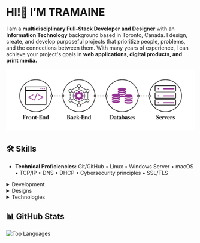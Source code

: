 # HI!👋 I’M TRAMAINE 

I am a **multidisciplinary Full-Stack Developer and Designer** with an **Information Technology** background based in Toronto, Canada. I design, create, and develop purposeful projects that prioritize people, problems, and the connections between them. With many years of experience, I can achieve your project's goals in **web applications, digital products, and print media.**

![My Profile Picture](https://github.com/tramainegarner/tramainegarner/blob/main/TramaineGarner_FullStackDeveloper.png)

## 🛠️ Skills





- **Technical Proficiencies:** Git/GitHub • Linux • Windows Server • macOS • TCP/IP • DNS • DHCP • Cybersecurity principles • SSL/TLS


<details>
<summary>Development</summary>

- **Markup Languages:** HTML • DTD • SVG • XML • XSD • XSL • XSLT
- **Query Languages:** XQuery • XPath
- **Styling & Preprocessor Languages:** CSS • Sass • Less
- **Programming Languages:** JavaScript • TypeScript • Java • PHP • Python • C • C++ • Bash • Swift
- **Web Development Frameworks:** Angular2+ • Django • Express • Laravel • Vue
- **UI Frameworks:** SwiftUI • UIKit • Bootstrap
- **Libraries:** React • jQuery
- **Software Stacks:** LAMP • MEAN • MERN • MEVN
- **Databases:** NoSQL • MongoDB • SQL • MySQL • PostgreSQL

</details>

<details>
<summary>Designs</summary>

- **Design Tools:** Pen & Paper • Box Cutter • Sketch • Figma • Miro • Hotjar
- **Adobe CC:** Photoshop® • Illustrator® • InDesign® • Dreamweaver • Dimension® • Aero® • After Effects® • Premiere Pro®
- **Design Deliverables:** User Interviews & Focus Groups • Competitive Audit • Diary Studies • Personas • User Stories • Use Cases and Scenarios • Task Analysis • Taxonomies • Content Audit • Heuristic Analysis • Accessibility Analysis • Mental Models • Ideation Sketches • Mood Boards • Wireframes • Mock-ups • Prototypes • Pattern Libraries & Design Systems • Sitemaps • Card Sorting • Usability Testing • A/B Testing • Eye Tracking • Quantitative Surveys • Task Flows • Storyboards • Journey Maps

</details>

<details>
<summary>Technologies</summary>

- **DevOps & Tools:** Git & GitHub • Jenkins • CI/CD pipelines
- **Operating System:** Linux (Ubuntu, Red Hat, Gentoo) • Windows Server • macOS
- **Networking:** TCP/IP • DNS • DHCP • VPNs
- **Security & Automation:** Cybersecurity principles • SSL/TLS • Bash scripting, Python scripting for automation

</details>

## 📊 GitHub Stats
![Top Languages](https://github-readme-stats.vercel.app/api/top-langs/?username=tramainegarner&layout=compact)

